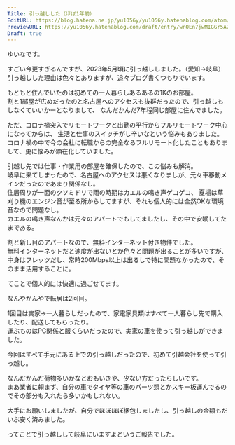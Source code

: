 ```yaml
---
Title: 引っ越しした（ほぼ1年前）
EditURL: https://blog.hatena.ne.jp/yu1056y/yu1056y.hatenablog.com/atom/entry/6801883189091172748
PreviewURL: https://yu1056y.hatenablog.com/draft/entry/wnOEn7jwMIGGr5A2hktDBnuhYjs
Draft: true
---
```


ゆいなです。

すごい今更すぎるんですが、2023年5月頃に引っ越ししました。（愛知→岐阜）  
引っ越しした理由は色々とありますが、追々ブログ書くつもりでいます。

もともと住んでいたのは初めての一人暮らしあるあるの1Kのお部屋。  
割と1部屋が広めだったのと名古屋へのアクセスも抜群だったので、引っ越しもしなくていいかーとなりまして、
なんだかんだ7年程同じ部屋に住んでました。  

ただ、コロナ禍突入でリモートワークと出勤の平行からフルリモートワーク中心になってからは、
生活と仕事のスイッチがし辛いなという悩みもありました。  
コロナ禍の中で今の会社に転職からの完全なるフルリモート化したこともありまして、更に悩みが顕在化していました。

引越し先では仕事・作業用の部屋を確保したので、この悩みも解消。  
岐阜に来てしまったので、名古屋へのアクセスは悪くなりましが、元々車移動メインだったのであまり関係なし。  
住居周りが一面のクソミドリで雨の時期はカエルの鳴き声ゲコゲコ、
夏場は草刈り機のエンジン音が至る所からしてますが、それも個人的には全然OKな環境音なので問題なし。  
カエルの鳴き声なんかは元々のアパートでもしてましたし、その中で安眠してたまである。  

割と新し目のアパートなので、無料インターネット付き物件でした。  
無料インターネットだと速度が出ないとか色々と問題が出ることが多いですが、
中身はフレッツだし、常時200Mbps以上は出るしで特に問題なかったので、そのまま活用することに。

てことで個人的には快適に過ごせてます。

なんやかんやで転居は2回目。

1回目は実家→一人暮らしだったので、家電家具類はすべて一人暮らし先で購入したり、配送してもらったり。  
運ぶものはPC関係と服くらいだったので、実家の車を使って引っ越しができました。

今回はすべて手元にある上での引っ越しだったので、初めて引越会社を使って引っ越し。

なんだかんだ荷物多いかなとおもいきや、少ない方だったらしいです。  
まあ業者に頼まず、自分の車でタイヤ等の車のパーツ類とかスキー板運んでるのでその部分も入れたら多いかもしれない。

大手にお願いしましたが、自分でほぼほぼ梱包しましたし、引っ越しの金額もだいぶ安く済みました。

ってことで引っ越しして岐阜にいますよというご報告でした。
